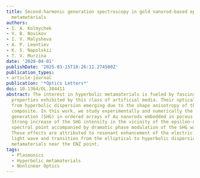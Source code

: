 ```yaml
---
title: Second-harmonic generation spectroscopy in gold nanorod-based epsilon-near-zero
  metamaterials
authors:
- I. A. Kolmychek
- V. B. Novikov
- I. V. Malysheva
- A. P. Leontiev
- K. S. Napolskii
- T. V. Murzina
date: '2020-04-01'
publishDate: '2025-03-15T18:26:11.274500Z'
publication_types:
- article-journal
publication: '*Optics Letters*'
doi: 10.1364/OL.384411
abstract: The interest in hyperbolic metamaterials is fueled by fascinating optical
  properties exhibited by this class of artificial media. Their optical features originate
  from hyperbolic dispersion emerging due to the shape anisotropy of the metal–dielectric
  composite. In this work, we study experimentally and numerically the second-harmonic
  generation (SHG) in ordered arrays of Au nanorods embedded in porous aluminum oxide.
  Strong increase of the SHG intensity in the vicinity of the epsilon-near-zero (ENZ)
  spectral point accompanied by dramatic phase modulation of the SHG wave is revealed.
  These effects are attributed to resonant enhancement of the electric field of the
  light wave and transition from the elliptical to hyperbolic dispersion law in hyperbolic
  metamaterials near the ENZ point.
tags:
  - Plasmonics
  - Hyperbolic metamaterials
  - Nonlinear Optics
---
```

